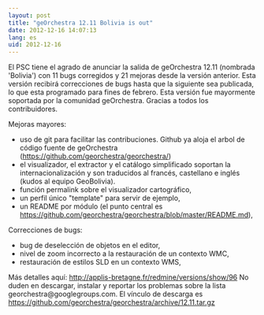```yaml
---
layout: post
title: "geOrchestra 12.11 Bolivia is out"
date: 2012-12-16 14:07:13
lang: es
uid: 2012-12-16
---
```


<div class="post-content">

<p>El PSC tiene el agrado de anunciar la salida de geOrchestra 12.11 (nombrada
'Bolivia') con 11 bugs corregidos y 21 mejoras desde la versión anterior. Esta
versión recibirá correcciones de bugs hasta que la siguiente sea publicada, lo
que esta programado para fines de febrero. Esta versión fue mayormente
soportada por la comunidad geOrchestra. Gracias a todos los contribuidores.</p>
<p>Mejoras mayores:</p>
<ul>
<li>uso de git para facilitar las contribuciones. Github ya aloja el arbol de
código fuente de geOrchestra (<a href="https://github.com/georchestra/georchestra/" hreflang="en">https://github.com/georchestra/georchestra/</a>)</li>
<li>el visualizador, el extractor y el catálogo simplificado soportan la
internacionalización y son traducidos al francés, castellano e inglés (kudos al
equipo GeoBolivia).</li>
<li>función permalink sobre el visualizador cartográfico,</li>
<li>un perfil único &quot;template&quot; para servir de ejemplo,</li>
<li>un README por módulo (el punto central es <a href="https://github.com/georchestra/georchestra/blob/master/README.md" hreflang="en">https://github.com/georchestra/georchestra/blob/master/README.md</a>),</li>
</ul>
<p>Correcciones de bugs:</p>
<ul>
<li>bug de deselección de objetos en el editor,</li>
<li>nivel de zoom incorrecto a la restauración de un contexto WMC,</li>
<li>restauración de estilos SLD en un contexto WMS,</li>
</ul>
<p>Más detalles aquí: <a href="http://applis-bretagne.fr/redmine/versions/show/96" hreflang="en">http://applis-bretagne.fr/redmine/versions/show/96</a> No duden en
descargar, instalar y reportar los problemas sobre la lista
georchestra@googlegroups.com. El vínculo de descarga es <a href="https://github.com/georchestra/georchestra/archive/12.11.tar.gz" hreflang="en">https://github.com/georchestra/georchestra/archive/12.11.tar.gz</a></p>

</div>
